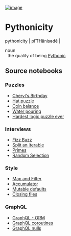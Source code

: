 [![image](https://github.com/coady/coady.github.io/workflows/build/badge.svg)](https://github.com/coady/coady.github.io/actions)

# Pythonicity

pythonicity | pīˈTHänisədē |

noun</br>
&nbsp;&nbsp;the quality of being [Pythonic](https://en.wikipedia.org/wiki/Python_(programming_language)#Features_and_philosophy)

## Source notebooks
### Puzzles
* [Cheryl's Birthday](posts/cheryls-birthday.ipynb)
* [Hat puzzle](posts/hat-puzzle.ipynb)
* [Coin balance](posts/coin-balance.ipynb)
* [Water pouring](posts/water-pouring.ipynb)
* [Hardest logic puzzle ever](posts/hardest-logic-puzzle-ever.ipynb)

### Interviews
* [Fizz Buzz](posts/fizz-buzz.ipynb)
* [Split an Iterable](posts/split-an-iterable.ipynb)
* [Primes](posts/primes.ipynb)
* [Random Selection](posts/random-selection.ipynb)

### Style
* [Map and Filter](posts/map-and-filter.ipynb)
* [Accumulator](posts/accumulator.ipynb)
* [Mutable defaults](posts/mutable-defaults.ipynb)
* [Closing files](posts/closing-files.ipynb)

### GraphQL
* [GraphQL - ORM](posts/graphql-orm.ipynb)
* [GraphQL coroutines](posts/graphql-coroutines.ipynb)
* [GraphQL nulls](posts/graphql-nulls.ipynb)
